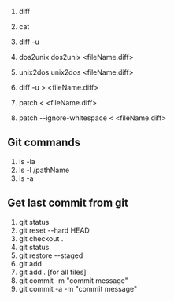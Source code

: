 1. diff <file1> <file2>
2. cat <file>
3. diff -u <file1> <file2>
4. dos2unix <fileName>
   dos2unix <fileName.diff>

5. unix2dos <fileName>
   unix2dos <fileName.diff>

6. diff -u <file1> <file2> > <fileName.diff>
7. patch <file1> < <fileName.diff>
8. patch --ignore-whitespace <file1> < <fileName.diff>

## Git commands

1. ls -la
2. ls -l <fileName>/pathName
3. ls -a


## Get last commit from git

1. git status
2. git reset --hard HEAD
3. git checkout .
4. git status
5. git restore --staged <file>
6. git add <file>
7. git add . [for all files]
8. git commit -m "commit message"
9. git commit -a -m "commit message"